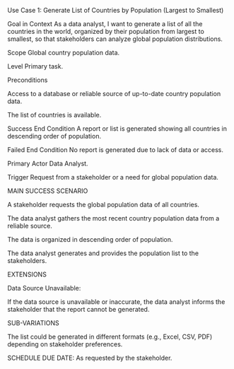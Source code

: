 Use Case 1: Generate List of Countries by Population (Largest to Smallest)

Goal in Context
As a data analyst, I want to generate a list of all the countries in the world, organized by their population from largest to smallest, so that stakeholders can analyze global population distributions.

Scope
Global country population data.

Level
Primary task.

Preconditions

Access to a database or reliable source of up-to-date country population data.

The list of countries is available.

Success End Condition
A report or list is generated showing all countries in descending order of population.

Failed End Condition
No report is generated due to lack of data or access.

Primary Actor
Data Analyst.

Trigger
Request from a stakeholder or a need for global population data.

MAIN SUCCESS SCENARIO

A stakeholder requests the global population data of all countries.

The data analyst gathers the most recent country population data from a reliable source.

The data is organized in descending order of population.

The data analyst generates and provides the population list to the stakeholders.

EXTENSIONS

Data Source Unavailable:

If the data source is unavailable or inaccurate, the data analyst informs the stakeholder that the report cannot be generated.

SUB-VARIATIONS

The list could be generated in different formats (e.g., Excel, CSV, PDF) depending on stakeholder preferences.

SCHEDULE
DUE DATE: As requested by the stakeholder.
